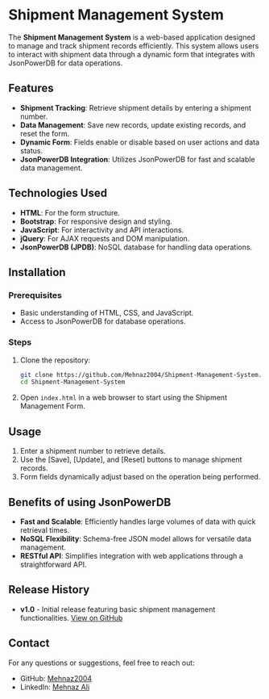 # Shipment Management System

The **Shipment Management System** is a web-based application designed to manage and track shipment records efficiently. This system allows users to interact with shipment data through a dynamic form that integrates with JsonPowerDB for data operations.

## Features

- **Shipment Tracking**: Retrieve shipment details by entering a shipment number.
- **Data Management**: Save new records, update existing records, and reset the form.
- **Dynamic Form**: Fields enable or disable based on user actions and data status.
- **JsonPowerDB Integration**: Utilizes JsonPowerDB for fast and scalable data management.

## Technologies Used

- **HTML**: For the form structure.
- **Bootstrap**: For responsive design and styling.
- **JavaScript**: For interactivity and API interactions.
- **jQuery**: For AJAX requests and DOM manipulation.
- **JsonPowerDB (JPDB)**: NoSQL database for handling data operations.

## Installation

### Prerequisites

- Basic understanding of HTML, CSS, and JavaScript.
- Access to JsonPowerDB for database operations.

### Steps

1. Clone the repository:
   ```bash
   git clone https://github.com/Mehnaz2004/Shipment-Management-System.git
   cd Shipment-Management-System
2. Open `index.html` in a web browser to start using the Shipment Management Form.

## Usage


1. Enter a shipment number to retrieve details.
2. Use the [Save], [Update], and [Reset] buttons to manage shipment records.
3. Form fields dynamically adjust based on the operation being performed.

## Benefits of using JsonPowerDB

- **Fast and Scalable**: Efficiently handles large volumes of data with quick retrieval times.
- **NoSQL Flexibility**: Schema-free JSON model allows for versatile data management.
- **RESTful API**: Simplifies integration with web applications through a straightforward API.

## Release History

- **v1.0** - Initial release featuring basic shipment management functionalities. [View on GitHub](https://github.com/Mehnaz2004/Shipment-Management-System)

## Contact

For any questions or suggestions, feel free to reach out:

- GitHub: [Mehnaz2004](https://github.com/Mehnaz2004)
- LinkedIn: [Mehnaz Ali](https://www.linkedin.com/in/mehnaz-ali-7b4764282/)
